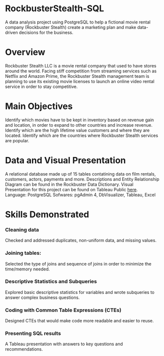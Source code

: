 # RockbusterStealth-SQL
A data analysis project using PostgreSQL to help a fictional movie rental company (Rockbuster Stealth) create a marketing plan and make data-driven decisions for the business.
# Overview
Rockbuster Stealth LLC is a movie rental company that used to have stores around the world. Facing stiff competition from streaming services such as Netflix and Amazon Prime, the Rockbuster Stealth management team is planning to use its existing movie licenses to launch an online video rental service in order to stay competitive.
# Main Objectives
Identify which movies have to be kept in inventory based on revenue gain and location, in order to expand to other countries and increase revenue.
Identify which are the high lifetime value customers and where they are located.
Identify which are the countries where Rockbuster Stealth services are popular.
# Data and Visual Presentation
A relational database made up of 15 tables contatining data on film rentals, customers, actors, payments and more. Descriptions and Entity Relationship Diagram can be found in the Rockbuster Data Dictionary. Visual Presentation for this project can be found on Tableau Public [here](urhttps://public.tableau.com/app/profile/alejandro.guillen1040/viz/RockbusterStealthPresentation_16863031272530/Story1).
Language: PostgreSQL 
Sofwares: pgAdmin 4, DbVisualizer, Tableau, Excel
# Skills Demonstrated
### Cleaning data
Checked and addressed duplicates, non-uniform data, and missing values.
### Joining tables: 
Selected the type of joins and sequence of joins in order to minimize the time/memory needed.
### Descriptive Statistics and Subqueries
Explored basic descriptive statistics for variables and wrote subqueries to answer complex business questions.
### Coding with Common Table Expressions (CTEs)
Designed CTEs that would make code more readable and easier to reuse.
### Presenting SQL results
A Tableau presentation with answers to key questions and recommendations.
